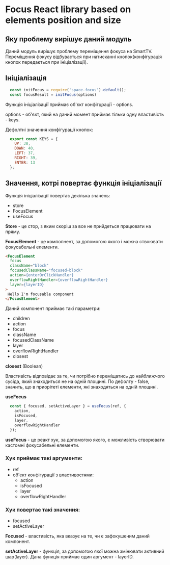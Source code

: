 # Focus React library based on elements position and size

## Яку проблему вирішує даний модуль

Даний модуль вирішує проблему переміщення фокуса на SmartTV. Переміщення фокусу відбувається при натисканні кнопок(конфігурація кнопок передається при ініціалізації).

## Ініціалізація

```js
  const initFocus = require('space-focus').default();
  const focusResult = initFocus(options)
```
Функція ініціалізації приймає об'єкт конфігцрації - options.

options - об'єкт, який на даний момент приймає тільки одну властивість - keys.

Дефолтні значення конфігурації кнопок:
```js
  export const KEYS = {
    UP: 38,
    DOWN: 40,
    LEFT: 37,
    RIGHT: 39,
    ENTER: 13
  };
```

## Значення, котрі повертає функція ініціалізації
Функція ініціалізації повертає декілька значень:

- store
- FocusElement
- useFocus

__Store__ - це стор, з яким скоріш за все не прийдеться працювати на пряму.

__FocusElement__ - це компопнент, за допомогою якого і можна ствоювати фокусабельні елементи.

```html
<FocusElement
  focus
  className="block"
  focusedClassName="focused-block"
  action={enterOrClickHandler}
  overflowRightHandler={overflowRightHandler}
  layer={layerID}
>
 Hello I'm focusable component
</FocusElement>
```

Даний компонент приймає такі параметри:
- children
- action
- focus
- className
- focusedClassName
- layer
- overflowRightHandler
- closest

__closest__ (Boolean)

Властивість відповідає за те, чи потрібно переміщатись до найближчого сусіда, який знаходиться не на одній площині.
По дефолту - false, значить, що в приорітеті елементи, які знаходяться на одній площині.

__useFocus__

```js
  const { focused, setActiveLayer } = useFocus(ref, {
    action,
    isFocused,
    layer,
    overflowRightHandler
  });
```

__useFocus__ - це реакт хук, за допомогою якого, є можливість створювати кастомні фокусабельні елементи.

### Хук приймає такі аргументи:

- ref
- об'єкт конфігурації з властивостями:
  - action
  - isFocused
  - layer
  - overflowRightHandler

### Хук повертає такі значення:

- focused
- setActiveLayer

__Focused__ - властивість, яка вказує на те, чи є зафокушеним даний компонент.

__setActiveLayer__ - функція, за допомогою якої можна змінювати активний шар(layer). Дана функція приймає один аргумент - layerID.